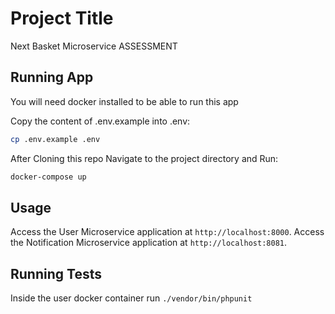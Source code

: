 # Project Title

Next Basket Microservice ASSESSMENT

## Running App

You will need docker installed to be able to run this app



Copy the content of .env.example into .env:
```bash
cp .env.example .env
```

After Cloning this repo Navigate to the project directory and Run:
```bash
docker-compose up
```

## Usage
Access the User Microservice application at ```http://localhost:8000```.
Access the Notification Microservice application at ```http://localhost:8081```.

## Running Tests
Inside the user docker container run 
```./vendor/bin/phpunit```




